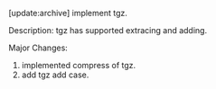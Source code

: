 [update:archive] implement tgz.

Description:
tgz has supported extracing and adding.

Major Changes:
1. implemented compress of tgz.
4. add tgz add case.